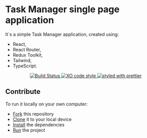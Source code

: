 # Task Manager single page application

It`s a simple Task Manager application, created using: 
* React,
* React Router,
* Redux Toolkit,
* Tailwind,
* TypeScript.

<p align="center">
  <a href="https://imgur.com/UKrnG5N">
    <img src="https://i.imgur.com/UKrnG5N.png" alt="Build Status">
  </a>

  <a href="https://imgur.com/tIDJpXA">
    <img src="https://i.imgur.com/tIDJpXA.png" alt="XO code style">
  </a>

  <a href="https://imgur.com/uALSEIx">
    <img src="https://i.imgur.com/uALSEIx.png" alt="styled with prettier">
  </a>
</p>

## Contribute

To run it locally on your own computer:
* [Fork](https://help.github.com/articles/fork-a-repo/) this repository
* [Clone](https://help.github.com/articles/cloning-a-repository/) it to your
  local device
* [Install](https://yarnpkg.com/en/docs/cli/install) the dependencies
* [Run](https://github.com/bukinoshita/taskr/blob/master/package.json#L25) the
  project
